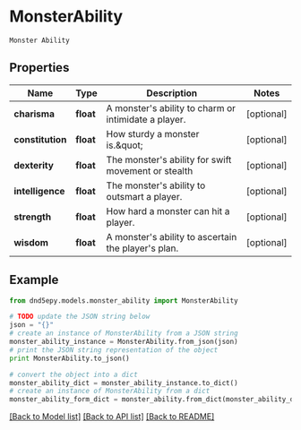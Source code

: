 # MonsterAbility

`Monster Ability` 

## Properties
Name | Type | Description | Notes
------------ | ------------- | ------------- | -------------
**charisma** | **float** | A monster&#39;s ability to charm or intimidate a player. | [optional] 
**constitution** | **float** | How sturdy a monster is.\&quot; | [optional] 
**dexterity** | **float** | The monster&#39;s ability for swift movement or stealth | [optional] 
**intelligence** | **float** | The monster&#39;s ability to outsmart a player. | [optional] 
**strength** | **float** | How hard a monster can hit a player. | [optional] 
**wisdom** | **float** | A monster&#39;s ability to ascertain the player&#39;s plan. | [optional] 

## Example

```python
from dnd5epy.models.monster_ability import MonsterAbility

# TODO update the JSON string below
json = "{}"
# create an instance of MonsterAbility from a JSON string
monster_ability_instance = MonsterAbility.from_json(json)
# print the JSON string representation of the object
print MonsterAbility.to_json()

# convert the object into a dict
monster_ability_dict = monster_ability_instance.to_dict()
# create an instance of MonsterAbility from a dict
monster_ability_form_dict = monster_ability.from_dict(monster_ability_dict)
```
[[Back to Model list]](../README.md#documentation-for-models) [[Back to API list]](../README.md#documentation-for-api-endpoints) [[Back to README]](../README.md)


